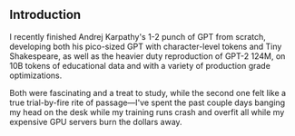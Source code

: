 ## Introduction

I recently finished Andrej Karpathy's 1-2 punch of GPT from scratch, developing both his pico-sized GPT with character-level tokens and Tiny Shakespeare, as well as the heavier duty reproduction of GPT-2 124M, on 10B tokens of educational data and with a variety of production grade optimizations.

Both were fascinating and a treat to study, while the second one felt like a true trial-by-fire rite of passage—I've spent the past couple days banging my head on the desk while my training runs crash and overfit all while my expensive GPU servers burn the dollars away.
